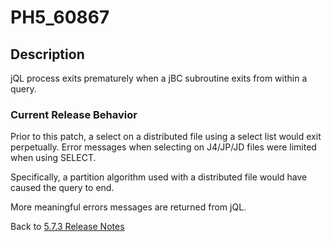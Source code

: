 # PH5_60867

<PageHeader />

## Description

jQL process exits prematurely when a jBC subroutine exits from within a query.

### Current Release Behavior

Prior to this patch, a select on a distributed file using a select list would exit perpetually. Error messages when selecting on J4/JP/JD files were limited when using SELECT.

Specifically, a partition algorithm used with a distributed file would have caused the query to end.

More meaningful errors messages are returned from jQL.

Back to [5.7.3 Release Notes](./../README.md)

  
<PageFooter />
